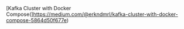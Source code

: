 
[Kafka Cluster with Docker Compose(]https://medium.com/@erkndmrl/kafka-cluster-with-docker-compose-5864d50f677e)
